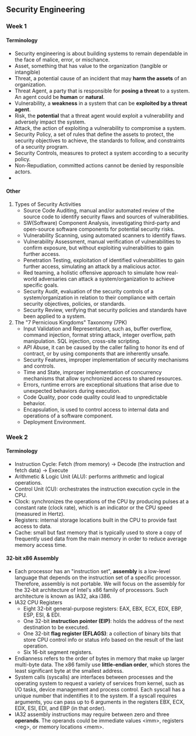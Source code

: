 ## Security Engineering

### Week 1
#### Terminology
- Security engineering is about building systems to remain dependable in the face of malice, error, or mischance.
- Asset, something that has value to the organization (tangible or intangible)
- Threat, a potential cause of an incident that may **harm the assets** of an organization.
- Threat Agent, a party that is responsible for **posing a threat** to a system. An agent could be **human** or **natural**.
- Vulnerability, a **weakness** in a system that can be **exploited by a threat agent**.
- Risk, the **potential** that a threat agent would exploit a vulnerability and adversely impact the system.
- Attack, the action of exploiting a vulnerability to compromise a system.
- Security Policy, a set of rules that define the assets to protect, the security objectives to achieve, the standards to follow, and constraints of a security program.
- Security Controls, measures to protect a system according to a security policy.
- Non-Repudiation, committed actions cannot be denied by responsible actors.
- 

#### Other
1. Types of Security Activities
    - Source Code Auditing, manual and/or automated review of the source code to identify security flaws and sources of vulnerabilities.
    - SW(Software) Component Analysis, investigating third-party and open-source software components for potential security risks.
    - Vulnerability Scanning, using automated scanners to identify flaws.
    - Vulnerability Assessment, manual verification of vulnerabilities to confirm exposure, but without exploiting vulnerabilities to gain further access.
    - Penetration Testing, exploitation of identified vulnerabilities to gain further access, simulating an attack by a malicious actor.
    - Red teaming, a holistic offensive approach to simulate how real-world adversaries can attack a system/organization to achieve specific goals.
    - Security Audit, evaluation of the security controls of a system/organization in relation to their compliance with certain security objectives, policies, or standards.
    - Security Review, verifying that security policies and standards have been applied to a system. 
2. The "7 Pernicious Kingdoms" Taxonomy (7PK)
    - Input Validation and Representation, such as, buffer overflow, command injection, format string attack, integer overflow, path manipulation. SQL injection, cross-site scripting.
    - API Abuse, it can be caused by the caller failing to honor its end of contract, or by using components that are inherently unsafe.
    - Security Features, improper implementation of security mechanisms and controls.
    - Time and State, improper implementation of concurrency mechanisms that allow synchronized access to shared resources.
    - Errors, runtime errors are exceptional situations that arise due to unexpected behaviors during execution.
    - Code Quality, poor code quality could lead to unpredictable behavior.
    - Encapsulation, is used to control access to internal data and operations of a software component.
    - Deployment Environment.

### Week 2
#### Terminology
- Instruction Cycle: Fetch (from memory) $\rightarrow$ Decode (the instruction and fetch data) $\rightarrow$ Execute
- Arithmetic & Logic Unit (ALU): performs arithmetic and logical operations.
- Control Unit (CU): orchestrates the instruction execution cycle in the CPU.
- Clock: synchronizes the operations of the CPU by producing pulses at a constant rate (clock rate), which is an indicator or the CPU speed (measured in Hertz).
- Registers: internal storage locations built in the CPU to provide fast access to data.
- Cache: small but fast memory that is typically used to store a copy of frequently used data from the main memory in order to reduce average memory access time.

#### 32-bit x86 Assembly
- Each processor has an "instruction set", **assembly** is a low-level language that depends on the instruction set of a specific processor. Therefore, assembly is not portable. We will focus on the assembly for the 32-bit architecture of Intel's x86 family of processors. Such architecture is known as IA32, aka i386.
- IA32 CPU Registers
  - Eight 32-bit general-purpose registers: EAX, EBX, ECX, EDX, EBP, ESP, ESI, & EDI.
  - One 32-bit **instruction pointer (EIP)**: holds the address of the next destination to be executed.
  - One 32-bit **flag register (EFLAGS)**: a collection of binary bits that store CPU control info or status info based on the result of the last operation.
  - Six 16-bit segment registers.
- Endianness refers to the order of bytes in memory that make up larger multi-byte data. The x86 family use **little-endian order**, which stores the least significant byte at the smallest address.
- System calls (syscalls) are interfaces between processes and the operating system to request a variety of services from kernel, such as I/O tasks, device management and process control. Each syscall has a unique number that indentifies it to the system. If a syscall requires arguments, you can pass up to 6 arguments in the registers EBX, ECX, EDX, ESI, EDI, and EBP (in that order).
- IA32 assembly instructions may require between zero and three **operands**. The operands could be immediate values \<imm>, registers \<reg>, or memory locations \<mem>. 